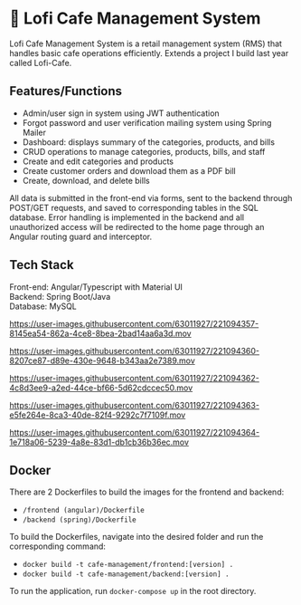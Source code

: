 # 🍵 Lofi Cafe Management System

Lofi Cafe Management System is a retail management system (RMS) that handles basic cafe operations efficiently. Extends a project I build last year called Lofi-Cafe.

## Features/Functions
- Admin/user sign in system using JWT authentication
- Forgot password and user verification mailing system using Spring Mailer
- Dashboard: displays summary of the categories, products, and bills
- CRUD operations to manage categories, products, bills, and staff
- Create and edit categories and products
- Create customer orders and download them as a PDF bill
- Create, download, and delete bills

All data is submitted in the front-end via forms, sent to the backend through POST/GET requests, and saved to corresponding tables in the SQL database. Error handling is implemented in the backend and all unauthorized access will be redirected to the home page through an Angular routing guard and interceptor.

## Tech Stack
Front-end: Angular/Typescript with Material UI                                                                                                             
Backend: Spring Boot/Java                                                                                                                                   
Database: MySQL

https://user-images.githubusercontent.com/63011927/221094357-8145ea54-862a-4ce8-8bea-2bad14aa6a3d.mov



https://user-images.githubusercontent.com/63011927/221094360-8207ce87-d89e-430e-9648-b343aa2e7389.mov



https://user-images.githubusercontent.com/63011927/221094362-4c8d3ee9-a2ed-44ce-bf66-5d62cdccec50.mov



https://user-images.githubusercontent.com/63011927/221094363-e5fe264e-8ca3-40de-82f4-9292c7f7109f.mov



https://user-images.githubusercontent.com/63011927/221094364-1e718a06-5239-4a8e-83d1-db1cb36b36ec.mov

## Docker
There are 2 Dockerfiles to build the images for the frontend and backend:
- ```/frontend (angular)/Dockerfile```
- ```/backend (spring)/Dockerfile```

To build the Dockerfiles, navigate into the desired folder and run the corresponding command:
- ```docker build -t cafe-management/frontend:[version] .```
- ```docker build -t cafe-management/backend:[version] .```

To run the application, run ```docker-compose up``` in the root directory.
